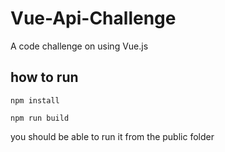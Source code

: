 # Vue-Api-Challenge
A code challenge on using Vue.js

## how to run

``npm install``

``npm run build``

you should be able to run it from the public folder